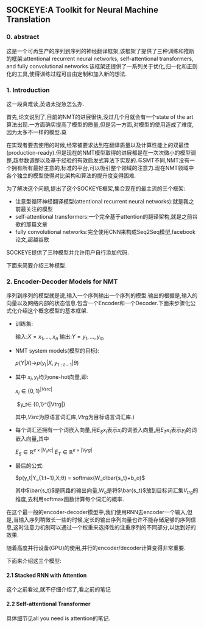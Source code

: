 ## SOCKEYE:A Toolkit for Neural Machine Translation

### 0. abstract

这是一个可再生产的序列到序列的神经翻译框架,该框架了提供了三种训练和推断的框架:attentional recurrent neural networks, self-attentional transformers, and fully convolutional networks.该框架还提供了一系列关于优化,归一化和正则化的工具,使得训练过程可自由定制和加入新的想法.



### 1. Introduction

这一段真难读,英语太捉急怎么办.

首先,论文说到了,目前的NMT的进展很快,没过几个月就会有一个state of the art算法出现.一方面确实提高了模型的质量,但是另一方面,对模型的使用造成了难度,因为太多不一样的模型.莫

在实现者要去使用的时候,经常被要求达到在翻译质量以及计算性能上的双最佳(production-ready).但是现在的NMT模型取得的进展都是在一次次微小的模型调整,超参数调整以及基于经验的有效启发式算法下实现的.与SMT不同,NMT没有一个拥有所有最好主意的,标准的平台,可以吸引整个领域的注意力.现在NMT领域中各个独立的模型使得对比架构和算法的提升度变得困难.

为了解决这个问题,提出了这个SOCKEYE框架,集合现在的最主流的三个框架:

-   注意型循环神经翻译模型(attentional recurrent neural networks):就是我之前最关注的模型
-   self-attentional transformers:一个完全基于attention的翻译架构,就是之前谷歌的那篇文章
-    fully convolutional networks:完全使用CNN来构成Seq2Seq模型,facebook论文,超越谷歌

SOCKEYE提供了三种模型并允许用户自行添加代码.

下面来简要介绍三种模型.



### 2. Encoder-Decoder Models for NMT

序列到序列的模型就是说,输入一个序列输出一个序列的模型.输出的根据是,输入的向量以及网络内部的状态信息.包含一个Encoder和一个Decoder.下面来步骤化公式化介绍这个概念模型的基本框架.

-   训练集:

    输入:$X=x_1,...,x_n$		输出:$Y=y_1,...,y_m$

-   NMT system models(模型的目标):

    $p(Y|X)$->$p(y_t|X,y_{1:t-1}|\theta)$

-   其中 $x_i,y_t$均为one-hot向量,即:

    $x_i∈ \{0,1\}^{|Vsrc|}$

    ​	$y_t∈ \{0,1\}^{|Vtrg|}

    其中,$Vsrc$为原语言词汇库,$Vtrg$为目标语言词汇库.)

-   每个词汇还拥有一个词嵌入向量,用$E_Sx_i$表示$x_i$的词嵌入向量,用$E_Tx_t$表示$y_t$的词嵌入向量,其中

    $E_S \in \mathbb{R}^{e \times |V_src|}$		 $E_T \in \mathbb{R}^{e \times |V_trg|}$		

-   最后的公式:

    $p(y_t|Y_{1:t−1},X;θ) = softmax(W_o\bar{s_t}+b_o)$

    其中$\bar{s_t}$是网路的输出向量,$W_o$是将$\bar{s_t}$放到目标词汇集$V_{trg}$的维度,去利用softmax函数计算每个词汇的概率.

在这个最一般的encoder-decoder模型中,我们使用RNN去encoder一个输入,但是,当输入序列稍微长一些的时候,定长的输出序列向量也许不能存储足够的序列信息,这时注意力机制可以通过一个权重来选择性的注重序列的不同部分,以达到好的效果.

随着高度并行设备(GPU)的使用,并行的encoder/decoder计算变得非常重要.

下面来介绍这三个模型:



#### 2.1 Stacked RNN with Attention

这个之前看过,就不仔细介绍了,看之前的笔记



#### 2.2 Self-attentional Transformer

具体细节见all you need is attention的笔记.